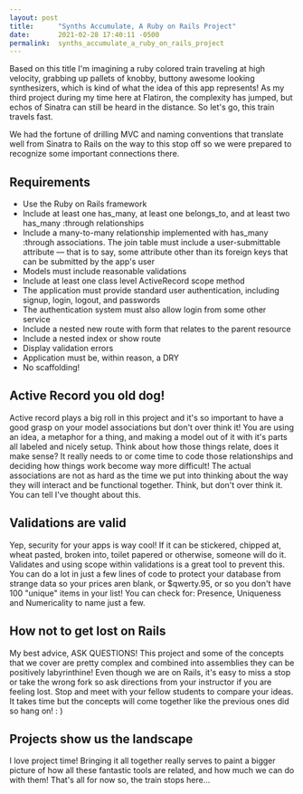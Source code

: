 ```yaml
---
layout: post
title:      "Synths Accumulate, A Ruby on Rails Project"
date:       2021-02-28 17:40:11 -0500
permalink:  synths_accumulate_a_ruby_on_rails_project
---
```



Based on this title I'm imagining a ruby colored train traveling at high velocity, grabbing up pallets of knobby, buttony awesome looking synthesizers, which is kind of what the idea of this app represents! As my third project during my time here at Flatiron, the complexity has jumped, but echos of Sinatra can still be heard in the distance. So let's go, this train travels fast.

We had the fortune of drilling MVC and naming conventions that translate well from Sinatra to Rails on the way to this stop off so we were prepared to recognize some important connections there. 

## Requirements
* Use the Ruby on Rails framework
* Include at least one has_many, at least one belongs_to, and at least two has_many :through relationships
* Include a many-to-many relationship implemented with has_many :through associations. The join table must include a user-submittable attribute — that is to say, some attribute other than its foreign keys that can be submitted by the app's user
* Models must include reasonable validations
* Include at least one class level ActiveRecord scope method
* The application must provide standard user authentication, including signup, login, logout, and passwords
* The authentication system must also allow login from some other service
* Include a nested new route with form that relates to the parent resource
* Include a nested index or show route
* Display validation errors
* Application must be, within reason, a DRY
* No scaffolding!

## Active Record you old dog!
Active record plays a big roll in this project and it's so important to have a good grasp on your model associations but don't over think it! You are using an idea, a metaphor for a thing, and making a model out of it with it's parts all labeled and nicely setup. Think about how those things relate, does it make sense? It really needs to or come time to code those relationships and deciding how things work become way more difficult! The actual associations are not as hard as the time we put into thinking about the way they will interact and be functional together. Think, but don't over think it. You can tell I've thought about this.

## Validations are valid
Yep, security for your apps is way cool! If it can be stickered, chipped at, wheat pasted, broken into, toilet papered or otherwise, someone will do it. Validates and using scope within validations is a great tool to prevent this. You can do a lot in just a few lines of code to protect your database from strange data so your prices aren blank, or $qwerty.95, or so you don't have 100 "unique" items in your list! You can check for: Presence, Uniqueness and Numericality to name just a few.

## How not to get lost on Rails
My best advice, ASK QUESTIONS! This project and some of the concepts that we cover are pretty complex and combined into assemblies they can be positively labyrinthine! Even though we are on Rails, it's easy to miss a stop or take the wrong fork so ask directions from your instructor if you are feeling lost. Stop and meet with your fellow students to compare your ideas. It takes time but the concepts will come together like the previous ones did so hang on! : )

## Projects show us the landscape
I love project time! Bringing it all together really serves to paint a bigger picture of how all these fantastic tools are related, and how much we can do with them! That's all for now so, the train stops here...


